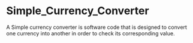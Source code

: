 # Simple_Currency_Converter
A Simple currency converter is software code that is designed to convert one currency into another in order to check its corresponding value.
